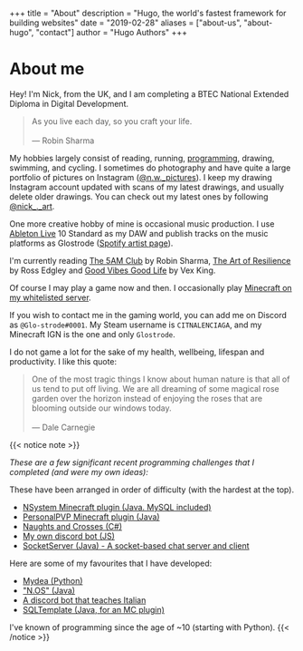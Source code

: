 +++
title = "About"
description = "Hugo, the world's fastest framework for building websites"
date = "2019-02-28"
aliases = ["about-us", "about-hugo", "contact"]
author = "Hugo Authors"
+++

# About me

Hey!
I'm Nick, from the UK, and I am completing a BTEC National Extended Diploma in Digital Development.


> As you live each day, so you craft your life.<br>  
> — Robin Sharma

My hobbies largely consist of reading, running, [programming](https://www.github.com/nsgwick/), drawing, swimming, and cycling. I sometimes do photography and have quite a large portfolio of pictures on Instagram ([@n.w.\_pictures](https://www.instagram.com/n.w._pictures)).
I keep my drawing Instagram account updated with scans of my latest drawings, and usually delete older drawings. You can check out my latest ones by following [@nick\_.\_art](https://www.instagram.com/nick_._art/).

One more creative hobby of mine is occasional music production. I use [Ableton Live](https://www.ableton.com/en/live/) 10 Standard as my DAW and publish tracks on the music platforms as Glostrode ([Spotify artist page](https://open.spotify.com/artist/7errC26iwGliXFBlzXEgUu?si=0WZoMriCR7OCwrOlwYQn-A)).

I'm currently reading [The 5AM Club](https://www.amazon.co.uk/5-AM-Club-Robin-Sharma/dp/0008312834) by Robin Sharma, [The Art of Resilience](https://www.amazon.co.uk/Art-Resilience-Ross-Edgley/dp/000835698X) by Ross Edgley and [Good Vibes Good Life](https://www.amazon.co.uk/Good-Vibes-Life-Self-Love-Unlocking/dp/1788171829) by Vex King.

Of course I may play a game now and then. I occasionally play [Minecraft on my whitelisted server](https://www.planetminecraft.com/server/the-chill-nw-smp/).

If you wish to contact me in the gaming world, you can add me on Discord as `@Glo-strode#0001`. My Steam username is `CITNALENCIAGA`, and my Minecraft IGN is the one and only `Glostrode`.

I do not game a lot for the sake of my health, wellbeing, lifespan and productivity. I like this quote:

> One of the most tragic things I know about human nature is that all of us tend to put off living. We are all dreaming of some magical rose garden over the horizon instead of enjoying the roses that are blooming outside our windows today.<br>  
> — Dale Carnegie

{{< notice note >}}

*These are a few significant recent programming challenges that I completed (and were my own ideas):*

These have been arranged in order of difficulty (with the hardest at the top).
* [NSystem Minecraft plugin (Java. MySQL included)](https://github.com/nsgwick/NSystem)
* [PersonalPVP Minecraft plugin (Java)](https://github.com/nsgwick/PersonalPVP)
* [Naughts and Crosses (C#)](https://github.com/nsgwick/O-X)
* [My own discord bot (JS)](https://github.com/nsgwick/nsgw_discord_bot)
* [SocketServer (Java) - A socket-based chat server and client](https://github.com/nsgwick/SocketServer)

Here are some of my favourites that I have developed:
* [Mydea (Python)](https://github.com/nsgwick/mydea)
* ["N.OS" (Java)](https://github.com/nsgwick/nos-j)
* [A discord bot that teaches Italian](https://github.com/nsgwick/wldcitalian)
* [SQLTemplate (Java, for an MC plugin)](https://github.com/nsgwick/SQLTemplate)

I've known of programming since the age of ~10 (starting with Python).
{{< /notice >}}

